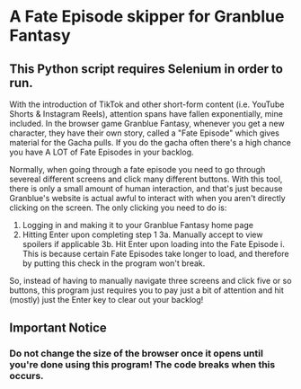 # A Fate Episode skipper for Granblue Fantasy
## This Python script requires Selenium in order to run.

With the introduction of TikTok and other short-form content (i.e. YouTube Shorts & Instagram Reels), attention spans have fallen exponentially, mine included. 
In the browser game Granblue Fantasy, whenever you get a new character, they have their own story, called a "Fate Episode" which gives material for the Gacha pulls.
If you do the gacha often there's a high chance you have A LOT of Fate Episodes in your backlog.

Normally, when going through a fate episode you need to go through severeal different screens and click many different buttons.
With this tool, there is only a small amount of human interaction, and that's just because Granblue's website is actual awful to interact with when you aren't directly clicking on the screen. 
The only clicking you need to do is: 
  1. Logging in and making it to your Granblue Fantasy home page
  2. Hitting Enter upon completing step 1
  3a. Manually accept to view spoilers if applicable
  3b. Hit Enter upon loading into the Fate Episode
     i. This is because certain Fate Episodes take longer to load, and therefore by putting this check in the program won't break.
     
So, instead of having to manually navigate three screens and click five or so buttons, this program just requires you to pay just a bit of attention and hit (mostly) just the Enter key to clear out your backlog!

## Important Notice
### Do not change the size of the browser once it opens until you're done using this program! The code breaks when this occurs.
